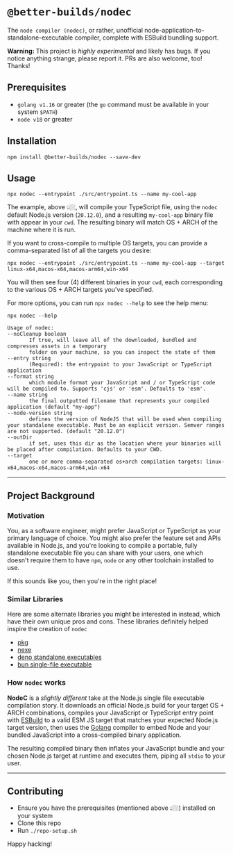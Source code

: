 # `@better-builds/nodec`
The `node compiler (nodec)`, or rather, unofficial node-application-to-standalone-executable compiler, complete with ESBuild bundling support.

**Warning:** This project is *highly experimental* and likely has bugs.
If you notice anything strange, please report it.
PRs are also welcome, too!
Thanks!

## Prerequisites

* `golang v1.16` or greater (the `go` command must be available in your system `$PATH`)
* `node v18` or greater

## Installation

```
npm install @better-builds/nodec --save-dev
```

## Usage

```
npx nodec --entrypoint ./src/entrypoint.ts --name my-cool-app
```

The example, above 👆🏼, will compile your TypeScript file, using the `nodec` default Node.js version (`20.12.0`), and a resulting `my-cool-app` binary file with appear in your `cwd`.
The resulting binary will match OS + ARCH of the machine where it is run.

If you want to cross-compile to multiple OS targets, you can provide a comma-separated list of all the targets you desire:

```
npx nodec --entrypoint ./src/entrypoint.ts --name my-cool-app --target linux-x64,macos-x64,macos-arm64,win-x64
```

You will then see four (4) different binaries in your `cwd`, each corresponding to the various OS + ARCH targets you've specified.

For more options, you can run `npx nodec --help` to see the help menu:

```
npx nodec --help

Usage of nodec:
--noCleanup boolean
       If true, will leave all of the downloaded, bundled and compresses assets in a temporary
       folder on your machine, so you can inspect the state of them
--entry string
       (Required): the entrypoint to your JavaScript or TypeScript application
--format string
       which module format your JavaScript and / or TypeScript code will be compiled to. Supports 'cjs' or 'esm'. Defaults to 'esm'.
--name string
       the final outputted filename that represents your compiled application (default "my-app")
--node-version string
       defines the version of NodeJS that will be used when compiling your standalone executable. Must be an explicit version. Semver ranges are not supported. (default "20.12.0")
--outDir
       if set, uses this dir as the location where your binaries will be placed after compilation. Defaults to your CWD.
--target
       one or more comma-separated os+arch compilation targets: linux-x64,macos-x64,macos-arm64,win-x64
```

---

## Project Background

### Motivation

You, as a software engineer, might prefer JavaScript or TypeScript as your primary language of choice.
You might also prefer the feature set and APIs available in Node.js, and you're looking to compile a portable, fully standalone executable file you can share with your users, one which doesn't require them to have `npm`, `node` or any other toolchain installed to use.

If this sounds like you, then you're in the right place!

### Similar Libraries

Here are some alternate libraries you might be interested in instead, which have their own unique pros and cons. These libraries definitely helped inspire the creation of `nodec`
* [pkg](https://www.npmjs.com/package/pkg)
* [nexe](https://www.npmjs.com/package/nexe)
* [deno standalone executables](https://docs.deno.com/runtime/manual/tools/compiler)
* [bun single-file executable](https://bun.sh/docs/bundler/executables)

### How `nodec` works

**NodeC** is a *slightly different* take at the Node.js single file executable compilation story.
It downloads an official Node.js build for your target OS + ARCH combinations, compiles your JavaScript or TypeScript entry point with [ESBuild](https://esbuild.github.io/) to a valid ESM JS target that matches your expected Node.js target version, then uses the [Golang](https://go.dev/doc/install) compiler to embed Node and your bundled JavaScript into a cross-compiled binary application.

The resulting compiled binary then inflates your JavaScript bundle and your chosen Node.js target at runtime and executes them, piping all `stdio` to your user.

---

## Contributing

* Ensure you have the prerequisites (mentioned above 👆🏼) installed on your system
* Clone this repo
* Run `./repo-setup.sh`

Happy hacking!
